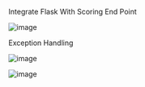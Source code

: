 Integrate Flask With Scoring End Point

![image](https://user-images.githubusercontent.com/68342817/202832702-ca8779e0-852f-46f2-8508-67cc15565f33.png)


Exception Handling

![image](https://user-images.githubusercontent.com/68342817/202850011-309071b5-532c-49ce-aa28-f375fac52c41.png)

![image](https://user-images.githubusercontent.com/68342817/202850023-97989353-01c4-4b09-a43b-a4b1eee1e220.png)


